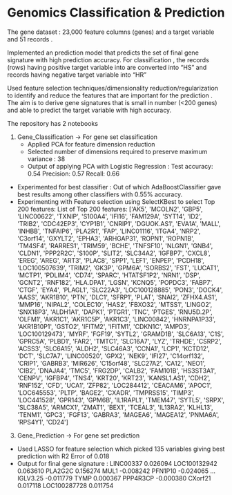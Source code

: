 # Genomics Classification & Prediction

The gene dataset : 23,000 feature columns (genes) and a target variable and 51 records .

Implemented an prediction model that predicts the set of final gene signature with high prediction accuracy.
For classification , the records (rows) having positive target variable into  are converted into “HS” and records having negative target variable into “HR”

Used feature selection techniques/dimensionality reduction/regularization to identify and reduce 
the features that are important for the prediction . The aim is to derive gene signatures that is small in number (<200 genes) and 
able to predict the target variable with high accuracy. 


The repository has 2 notebooks 

1) Gene_Classification -> For gene set classification
   - Applied PCA for feature dimension reduction
   - Selected number of dimensions required to preserve maximum variance : 38
   - Output of applying PCA with Logistic Regression :
      Test accuracy: 0.54
      Precision: 0.57
      Recall: 0.66
  - Experimented for best classifier : Out of which AdaBoostClassifier gave best results among other classifiers with 0.55% accuracy.
  - Experimenting with Feature selection using SelectKBest to select Top 200 features:
   List of Top 200 features:  ['AK5', 'MCOLN2', 'GBP5', 'LINC00622', 'TXNIP', 'S100A4', 'IFI16', 'FAM129A', 'SYT14', 'ID2', 'TRIB2', 'CDC42EP3', 'CYP1B1', 'CNRIP1',      'DGUOK.AS1', 'EVA1A', 'MALL', 'INHBB', 'TNFAIP6', 'PLA2R1', 'FAP', 'LINC01116', 'ITGA4', 'NRP2', 'C3orf14', 'GXYLT2', 'EPHA3', 'ARHGAP31', 'ROPN1', 'ROPN1B', 'TM4SF4', 'RARRES1', 'TRIM59', 'BCHE', 'TNFSF10', 'NLGN1', 'GNB4', 'CLDN1', 'PPP2R2C', 'S100P', 'SLIT2', 'SLC34A2', 'IGFBP7', 'CXCL8', 'EREG', 'AREG', 'ART3', 'PLAC8', 'SPP1', 'LEF1', 'ENPEP', 'PCDH18', 'LOC100507639', 'TRIM2', 'GK3P', 'GPM6A', 'SORBS2', 'FST', 'LUCAT1', 'MCTP1', 'PDLIM4', 'CD74', 'SPARC', 'HTATSF1P2', 'NRN1', 'DSP', 'GCNT2', 'RNF182', 'HLA.DPA1', 'LGSN', 'KCNQ5', 'POPDC3', 'FABP7', 'CTGF', 'EYA4', 'PLAGL1', 'SLC22A3', 'LOC100128885', 'PON3', 'DOCK4', 'AASS', 'AKR1B10', 'PTN', 'DLC1', 'SFRP1', 'PLAT', 'SNAI2', 'ZFHX4.AS1', 'MMP16', 'NIPAL2', 'COLEC10', 'HAS2', 'FBXO32', 'MTSS1', 'LINGO2', 'SNX18P3', 'ALDH1A1', 'DAPK1', 'PTGR1', 'TNC', 'PTGES', 'RNU5D.2P', 'OLFM1', 'AKR1C1', 'AKR1C5P', 'AKR1C3', 'LINC00842', 'HNRNPA1P33', 'AKR1B10P1', 'GSTO2', 'IFITM2', 'IFITM1', 'CDKN1C', 'AMPD3', 'LOC100129473', 'MYRF', 'FGF19', 'SYTL2', 'GRAMD1B', 'SLC6A13', 'C1S', 'GPRC5A', 'PLBD1', 'FAR2', 'TMTC1', 'SLC16A7', 'LYZ', 'TRHDE', 'CSRP2', 'ACSS3', 'SLC6A15', 'ALDH2', 'SLC46A3', 'CCNA1', 'LCP1', 'KCTD12', 'DCT', 'SLC7A7', 'LINC00520', 'GPX2', 'NEK9', 'IFI27', 'C14orf132', 'CRIP1', 'GABRB3', 'MIR626', 'C15orf48', 'SLC27A2', 'CA12', 'NEO1', 'CIB2', 'DNAJA4', 'TMC5', 'FRG2DP', 'CALB2', 'FAM101B', 'HS3ST3A1', 'CENPV', 'IGFBP4', 'TNS4', 'KRT20', 'KRT23', 'KANSL1.AS1', 'CDH2', 'RNF152', 'CFD', 'UCA1', 'ZFP82', 'LOC284412', 'CEACAM6', 'APOC1', 'LOC645553', 'PLTP', 'BAGE2', 'CXADR', 'TMPRSS15', 'TIMP3', 'LOC441528', 'GPR143', 'GPM6B', 'IL1RAPL1', 'TMEM47', 'SYTL5', 'SRPX', 'SLC38A5', 'ARMCX1', 'ZMAT1', 'BEX1', 'TCEAL3', 'IL13RA2', 'KLHL13', 'TENM1', 'GPC3', 'FGF13', 'GABRA3', 'MAGEA6', 'MAGEA12', 'PNMA6A', 'RPS4Y1', 'CD24']
   
   
3) Gene_Prediction ->  For gene set prediction
 - Used LASSO for feature selection which picked 135 variables giving best prediction with R2 Error of 0.018
 - Output for final gene signature :
      LINC00337       0.026094
      LOC100132942    0.063610
      PLA2G2C         0.156274
      MUL1           -0.008242
      PFN1P10        -0.024065
                  ...   
      IGLV3.25       -0.011779
      TYMP            0.000367
      PPP4R3CP       -0.000380
      CXorf21         0.017118
      LOC100287728    0.011754



